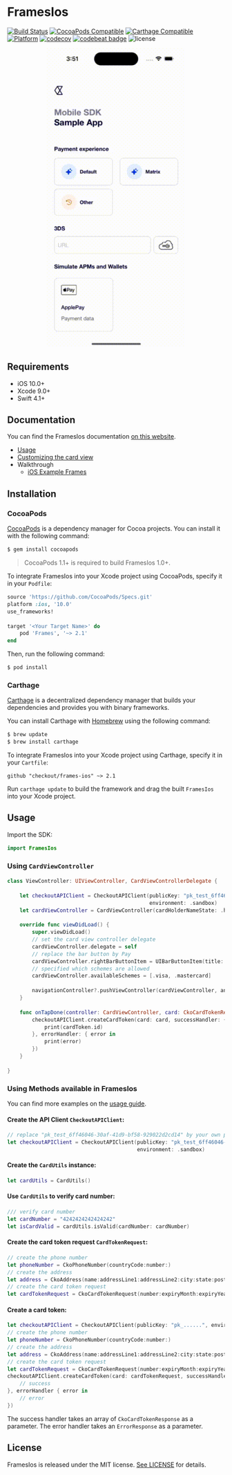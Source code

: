 # FramesIos

[![Build Status](https://travis-ci.org/checkout/frames-ios.svg?branch=master)](https://travis-ci.org/checkout/frames-ios)
[![CocoaPods Compatible](https://img.shields.io/cocoapods/v/Frames.svg)](https://img.shields.io/cocoapods/v/Frames)
[![Carthage Compatible](https://img.shields.io/badge/Carthage-compatible-4BC51D.svg?style=flat)](https://github.com/Carthage/Carthage)
[![Platform](https://img.shields.io/cocoapods/p/Frames.svg?style=flat)]()
[![codecov](https://codecov.io/gh/checkout/frames-ios/branch/master/graph/badge.svg)](https://codecov.io/gh/checkout/frames-ios)
[![codebeat badge](https://codebeat.co/badges/d9bae177-78c1-40bb-94a7-187a7759d549)](https://codebeat.co/projects/github-com-checkout-frames-ios-master)
![license](https://img.shields.io/github/license/checkout/frames-ios.svg)

<p align="center">
	<img src="https://github.com/checkout/frames-ios/blob/master/screenshots/demo-frames-ios.gif" width="320" alt="Demo frames ios"/>
</p>

## Requirements

- iOS 10.0+
- Xcode 9.0+
- Swift 4.1+

## Documentation

You can find the FramesIos documentation [on this website](https://checkout.github.io/frames-ios/index.html).

- [Usage](https://checkout.github.io/frames-ios/usage.html)
- [Customizing the card view](https://checkout.github.io/frames-ios/customizing-the-card-view.html)
- Walkthrough
  - [iOS Example Frames](https://checkout.github.io/frames-ios/ios-example-frames.html)

## Installation

### CocoaPods

[CocoaPods](http://cocoapods.org) is a dependency manager for Cocoa projects. You can install it with the following command:

```bash
$ gem install cocoapods
```

> CocoaPods 1.1+ is required to build FramesIos 1.0+.

To integrate FramesIos into your Xcode project using CocoaPods, specify it in your `Podfile`:

```ruby
source 'https://github.com/CocoaPods/Specs.git'
platform :ios, '10.0'
use_frameworks!

target '<Your Target Name>' do
    pod 'Frames', '~> 2.1'
end
```

Then, run the following command:

```bash
$ pod install
```

### Carthage

[Carthage](https://github.com/Carthage/Carthage) is a decentralized dependency manager that builds your dependencies and provides you with binary frameworks.

You can install Carthage with [Homebrew](http://brew.sh/) using the following command:

```bash
$ brew update
$ brew install carthage
```

To integrate FramesIos into your Xcode project using Carthage, specify it in your `Cartfile`:

```ogdl
github "checkout/frames-ios" ~> 2.1
```

Run `carthage update` to build the framework and drag the built `FramesIos` into your Xcode project.

## Usage

Import the SDK:

```swift
import FramesIos
```

### Using `CardViewController`

```swift
class ViewController: UIViewController, CardViewControllerDelegate {

    let checkoutAPIClient = CheckoutAPIClient(publicKey: "pk_test_6ff46046-30af-41d9-bf58-929022d2cd14",
                                              environment: .sandbox)
    let cardViewController = CardViewController(cardHolderNameState: .hidden, billingDetailsState: .hidden)

    override func viewDidLoad() {
        super.viewDidLoad()
        // set the card view controller delegate
        cardViewController.delegate = self
        // replace the bar button by Pay
        cardViewController.rightBarButtonItem = UIBarButtonItem(title: "Pay", style: .done, target: nil, action: nil)
        // specified which schemes are allowed
        cardViewController.availableSchemes = [.visa, .mastercard]

        navigationController?.pushViewController(cardViewController, animated: false)
    }

    func onTapDone(controller: CardViewController, card: CkoCardTokenRequest) {
        checkoutAPIClient.createCardToken(card: card, successHandler: { cardToken in
            print(cardToken.id)
        }, errorHandler: { error in
            print(error)
        })
    }

}
```

### Using Methods available in FramesIos

You can find more examples on the [usage guide](https://checkout.github.io/frames-ios/usage.html).

#### Create the API Client `CheckoutAPIClient`:

```swift
// replace "pk_test_6ff46046-30af-41d9-bf58-929022d2cd14" by your own public key
let checkoutAPIClient = CheckoutAPIClient(publicKey: "pk_test_6ff46046-30af-41d9-bf58-929022d2cd14",
                                          environment: .sandbox)
```

#### Create the `CardUtils` instance:

```swift
let cardUtils = CardUtils()
```

#### Use `CardUtils` to verify card number:

```swift
/// verify card number
let cardNumber = "4242424242424242"
let isCardValid = cardUtils.isValid(cardNumber: cardNumber)
```

#### Create the card token request `CardTokenRequest`:

```swift
// create the phone number
let phoneNumber = CkoPhoneNumber(countryCode:number:)
// create the address
let address = CkoAddress(name:addressLine1:addressLine2:city:state:postcode:country:phone:)
// create the card token request
let cardTokenRequest = CkoCardTokenRequest(number:expiryMonth:expiryYear:cvv:name:billingAddress:)
```

#### Create a card token:

```swift
let checkoutAPIClient = CheckoutAPIClient(publicKey: "pk_......", environment: .live)
// create the phone number
let phoneNumber = CkoPhoneNumber(countryCode:number:)
// create the address
let address = CkoAddress(name:addressLine1:addressLine2:city:state:postcode:country:phone:)
// create the card token request
let cardTokenRequest = CkoCardTokenRequest(number:expiryMonth:expiryYear:cvv:name:billingAddress:)
checkoutAPIClient.createCardToken(card: cardTokenRequest, successHandler: { cardTokenResponse in
    // success
}, errorHandler { error in
    // error
})
```

The success handler takes an array of `CkoCardTokenResponse` as a parameter.
The error handler takes an `ErrorResponse` as a parameter.

## License

FramesIos is released under the MIT license. [See LICENSE](https://github.com/checkout/frames-ios/blob/master/LICENSE) for details.
